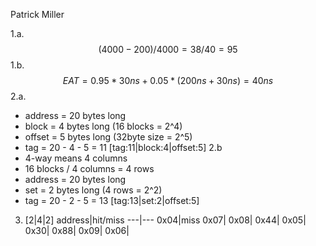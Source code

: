 Patrick Miller

1.a.
$$
(4000 - 200) / 4000 = 38/40 = 95%
$$
1.b.
$$
EAT = 0.95*30ns + 0.05*(200ns + 30ns) = 40ns
$$
2.a.
- address = 20 bytes long
- block = 4 bytes long (16 blocks = 2^4)
- offset = 5 bytes long (32byte size = 2^5)
- tag = 20 - 4 - 5 = 11
[tag:11|block:4|offset:5]
2.b
- 4-way means 4 columns
- 16 blocks / 4 columns = 4 rows
- address = 20 bytes long
- set = 2 bytes long (4 rows = 2^2)
- tag = 20 - 2 - 5 = 13
[tag:13|set:2|offset:5]

3) [2|4|2]
address|hit/miss
---|---
0x04|miss
0x07|
0x08|
0x44|
0x05|
0x30|
0x88|
0x09|
0x06|
